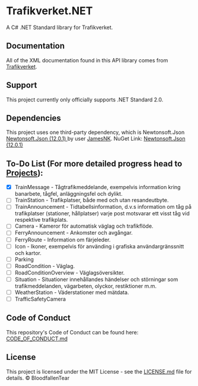 # Trafikverket.NET
A C# .NET Standard library for Trafikverket.

## Documentation
All of the XML documentation found in this API library comes from [Trafikverket](https://api.trafikinfo.trafikverket.se/API/Model).

## Support
This project currently only officially supports .NET Standard 2.0.

## Dependencies
This project uses one third-party dependency, which is Newtonsoft.Json [Newtonsoft.Json (12.0.1) ](https://www.newtonsoft.com/) by user [JamesNK](https://github.com/JamesNK). NuGet Link: [Newtonsoft.Json (12.0.1)](https://www.nuget.org/packages/Newtonsoft.Json/12.0.1/)

## To-Do List (For more detailed progress head to [Projects](https://github.com/BloodfallenTear/Trafikverket.NET/projects/1)):
- [x] TrainMessage - Tågtrafikmeddelande, exempelvis information kring banarbete, tågfel, anläggningsfel och dylikt.
- [ ] TrainStation - Trafikplatser, både med och utan resandeutbyte.
- [ ] TrainAnnouncement - Tidtabellsinformation, d.v.s information om tåg på trafikplatser (stationer, hållplatser) varje post motsvarar ett visst tåg vid respektive trafikplats.
- [ ] Camera - Kameror för automatisk väglag och trafikflöde.
- [ ] FerryAnnouncement - Ankomster och avgångar.
- [ ] FerryRoute - Information om färjeleder.
- [ ] Icon - Ikoner, exempelvis för använding i grafiska användargränssnitt och kartor.
- [ ] Parking 
- [ ] RoadCondition - Väglag.
- [ ] RoadConditionOverview - Väglagsöversikter.
- [ ] Situation - Situationer innehållandes händelser och störningar som trafikmeddelanden, vägarbeten, olyckor, restiktioner m.m.
- [ ] WeatherStation - Väderstationer med mätdata.
- [ ] TrafficSafetyCamera

## Code of Conduct
This repository's Code of Conduct can be found here: [CODE_OF_CONDUCT.md](CODE_OF_CONDUCT.md)

## License
This project is licensed under the MIT License - see the [LICENSE.md](LICENSE.md) file for details. © BloodfallenTear
